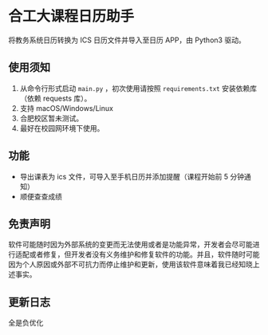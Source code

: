 # 合工大课程日历助手

将教务系统日历转换为 ICS 日历文件并导入至日历 APP，由 Python3 驱动。

## 使用须知
1. 从命令行形式启动 `main.py` ，初次使用请按照 `requirements.txt` 安装依赖库（依赖 requests 库）。
2. 支持 macOS/Windows/Linux
3. 合肥校区暂未测试。
4. 最好在校园网环境下使用。

## 功能
* 导出课表为 ics 文件，可导入至手机日历并添加提醒（课程开始前 5 分钟通知）
* 顺便查查成绩

## 免责声明
软件可能随时因为外部系统的变更而无法使用或者是功能异常，开发者会尽可能进行适配或者修复，但开发者没有义务维护和修复软件的功能。并且，软件随时可能因为个人原因或外部不可抗力而停止维护和更新，使用该软件意味着我已经知晓上述事实。

## 更新日志
全是负优化

